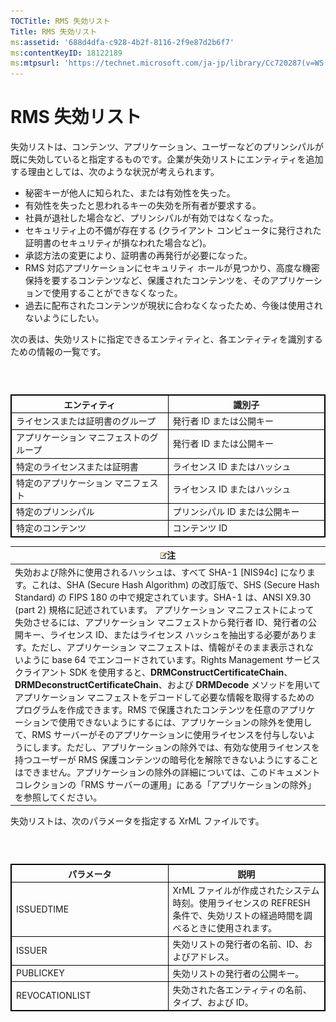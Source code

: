 ```yaml
---
TOCTitle: RMS 失効リスト
Title: RMS 失効リスト
ms:assetid: '688d4dfa-c928-4b2f-8116-2f9e87d2b6f7'
ms:contentKeyID: 18122189
ms:mtpsurl: 'https://technet.microsoft.com/ja-jp/library/Cc720287(v=WS.10)'
---
```


RMS 失効リスト
==============

失効リストは、コンテンツ、アプリケーション、ユーザーなどのプリンシパルが既に失効していると指定するものです。企業が失効リストにエンティティを追加する理由としては、次のような状況が考えられます。

-   秘密キーが他人に知られた、または有効性を失った。
-   有効性を失ったと思われるキーの失効を所有者が要求する。
-   社員が退社した場合など、プリンシパルが有効ではなくなった。
-   セキュリティ上の不備が存在する (クライアント コンピュータに発行された証明書のセキュリティが損なわれた場合など)。
-   承認方法の変更により、証明書の再発行が必要になった。
-   RMS 対応アプリケーションにセキュリティ ホールが見つかり、高度な機密保持を要するコンテンツなど、保護されたコンテンツを、そのアプリケーションで使用することができなくなった。
-   過去に配布されたコンテンツが現状に合わなくなったため、今後は使用されないようにしたい。

次の表は、失効リストに指定できるエンティティと、各エンティティを識別するための情報の一覧です。

###  

 
<table style="border:1px solid black;">
<colgroup>
<col width="50%" />
<col width="50%" />
</colgroup>
<thead>
<tr class="header">
<th style="border:1px solid black;" >エンティティ</th>
<th style="border:1px solid black;" >識別子</th>
</tr>
</thead>
<tbody>
<tr class="odd">
<td style="border:1px solid black;">ライセンスまたは証明書のグループ</td>
<td style="border:1px solid black;">発行者 ID または公開キー</td>
</tr>
<tr class="even">
<td style="border:1px solid black;">アプリケーション マニフェストのグループ</td>
<td style="border:1px solid black;">発行者 ID または公開キー</td>
</tr>
<tr class="odd">
<td style="border:1px solid black;">特定のライセンスまたは証明書</td>
<td style="border:1px solid black;">ライセンス ID またはハッシュ</td>
</tr>
<tr class="even">
<td style="border:1px solid black;">特定のアプリケーション マニフェスト</td>
<td style="border:1px solid black;">ライセンス ID またはハッシュ</td>
</tr>
<tr class="odd">
<td style="border:1px solid black;">特定のプリンシパル</td>
<td style="border:1px solid black;">プリンシパル ID または公開キー</td>
</tr>
<tr class="even">
<td style="border:1px solid black;">特定のコンテンツ</td>
<td style="border:1px solid black;">コンテンツ ID</td>
</tr>
</tbody>
</table>
  
| ![](images/Cc720287.note(WS.10).gif)注                                                                                                                                                                                                                                                                                                                                                                                                                                                                                                                                                                                                                                                                                                                                                                                                                                                                                                                                                                                                                                                                                                                                                                                                                                               |  
|-------------------------------------------------------------------------------------------------------------------------------------------------------------------------------------------------------------------------------------------------------------------------------------------------------------------------------------------------------------------------------------------------------------------------------------------------------------------------------------------------------------------------------------------------------------------------------------------------------------------------------------------------------------------------------------------------------------------------------------------------------------------------------------------------------------------------------------------------------------------------------------------------------------------------------------------------------------------------------------------------------------------------------------------------------------------------------------------------------------------------------------------------------------------------------------------------------------------------------------------------------------------------------------------------------------------|  
| 失効および除外に使用されるハッシュは、すべて SHA-1 \[NIS94c\] になります。これは、SHA (Secure Hash Algorithm) の改訂版で、SHS (Secure Hash Standard) の FIPS 180 の中で規定されています。SHA-1 は、ANSI X9.30 (part 2) 規格に記述されています。 アプリケーション マニフェストによって失効させるには、アプリケーション マニフェストから発行者 ID、発行者の公開キー、ライセンス ID、またはライセンス ハッシュを抽出する必要があります。ただし、アプリケーション マニフェストは、情報がそのまま表示されないように base 64 でエンコードされています。Rights Management サービス クライアント SDK を使用すると、**DRMConstructCertificateChain**、**DRMDeconstructCertificateChain**、および **DRMDecode** メソッドを用いてアプリケーション マニフェストをデコードして必要な情報を取得するためのプログラムを作成できます。RMS で保護されたコンテンツを任意のアプリケーションで使用できないようにするには、アプリケーションの除外を使用して、RMS サーバーがそのアプリケーションに使用ライセンスを付与しないようにします。ただし、アプリケーションの除外では、有効な使用ライセンスを持つユーザーが RMS 保護コンテンツの暗号化を解除できないようにすることはできません。アプリケーションの除外の詳細については、このドキュメント コレクションの「RMS サーバーの運用」にある「アプリケーションの除外」を参照してください。 |
  
失効リストは、次のパラメータを指定する XrML ファイルです。
  
###  

 
<table style="border:1px solid black;">
<colgroup>
<col width="50%" />
<col width="50%" />
</colgroup>
<thead>
<tr class="header">
<th style="border:1px solid black;" >パラメータ</th>
<th style="border:1px solid black;" >説明</th>
</tr>
</thead>
<tbody>
<tr class="odd">
<td style="border:1px solid black;">ISSUEDTIME</td>
<td style="border:1px solid black;">XrML ファイルが作成されたシステム時刻。使用ライセンスの REFRESH 条件で、失効リストの経過時間を調べるときに使用されます。</td>
</tr>
<tr class="even">
<td style="border:1px solid black;">ISSUER</td>
<td style="border:1px solid black;">失効リストの発行者の名前、ID、およびアドレス。</td>
</tr>
<tr class="odd">
<td style="border:1px solid black;">PUBLICKEY</td>
<td style="border:1px solid black;">失効リストの発行者の公開キー。</td>
</tr>
<tr class="even">
<td style="border:1px solid black;">REVOCATIONLIST</td>
<td style="border:1px solid black;">失効された各エンティティの名前、タイプ、および ID。</td>
</tr>
</tbody>
</table>
